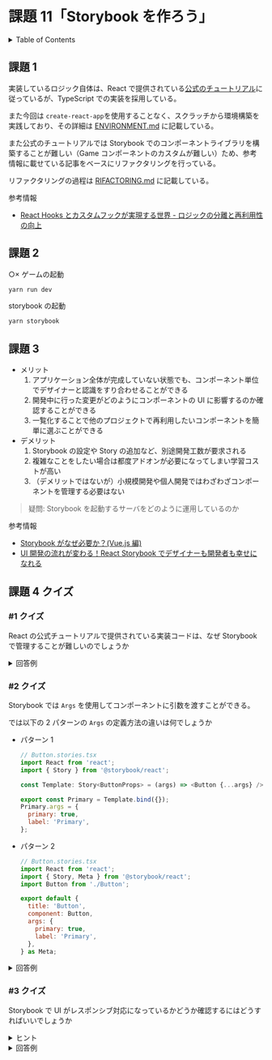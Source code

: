# 課題 11「Storybook を作ろう」

<!-- START doctoc generated TOC please keep comment here to allow auto update -->
<!-- DON'T EDIT THIS SECTION, INSTEAD RE-RUN doctoc TO UPDATE -->
<details>
<summary>Table of Contents</summary>

- [課題 1](#%E8%AA%B2%E9%A1%8C-1)
- [課題 2](#%E8%AA%B2%E9%A1%8C-2)
- [課題 3](#%E8%AA%B2%E9%A1%8C-3)
- [課題 4 クイズ](#%E8%AA%B2%E9%A1%8C-4-%E3%82%AF%E3%82%A4%E3%82%BA)
  - [&#035;1 クイズ](#1-%E3%82%AF%E3%82%A4%E3%82%BA)
  - [&#035;2 クイズ](#2-%E3%82%AF%E3%82%A4%E3%82%BA)
  - [&#035;3 クイズ](#3-%E3%82%AF%E3%82%A4%E3%82%BA)

</details>
<!-- END doctoc generated TOC please keep comment here to allow auto update -->

## 課題 1

実装しているロジック自体は、React で提供されている[公式のチュートリアル](https://ja.reactjs.org/tutorial/tutorial.html)に従っているが、TypeScript での実装を採用している。

また今回は `create-react-app`を使用することなく、スクラッチから環境構築を実践しており、その詳細は [ENVIRONMENT.md](./ENVIRONMENT.md) に記載している。

また公式のチュートリアルでは Storybook でのコンポーネントライブラリを構築することが難しい（Game コンポーネントのカスタムが難しい）ため、参考情報に載せている記事をベースにリファクタリングを行っている。

リファクタリングの過程は [RIFACTORING.md](./RIFACTORING.md) に記載している。

参考情報

- [React Hooks とカスタムフックが実現する世界 - ロジックの分離と再利用性の向上](https://qiita.com/sonatard/items/617f324228f75b9c802f)

## 課題 2

○× ゲームの起動

```bash
yarn run dev
```

storybook の起動

```bash
yarn storybook
```

## 課題 3

- メリット
  1. アプリケーション全体が完成していない状態でも、コンポーネント単位でデザイナーと認識をすり合わせることができる
  2. 開発中に行った変更がどのようにコンポーネントの UI に影響するのか確認することができる
  3. 一覧化することで他のプロジェクトで再利用したいコンポーネントを簡単に選ぶことができる
- デメリット
  1. Storybook の設定や Story の追加など、別途開発工数が要求される
  2. 複雑なことをしたい場合は都度アドオンが必要になってしまい学習コストが高い
  3. （デメリットではないが）小規模開発や個人開発ではわざわざコンポーネントを管理する必要はない

> 疑問: Storybook を起動するサーバをどのように運用しているのか

参考情報

- [Storybook がなぜ必要か？(Vue.js 編)](https://qiita.com/masaakikunsan/items/dad8d84807918f3a43cb)
- [UI 開発の流れが変わる！React Storybook でデザイナーも開発者も幸せになれる](https://www.webprofessional.jp/react-storybook-develop-beautiful-user-interfaces-with-ease/)

## 課題 4 クイズ

### #1 クイズ

React の公式チュートリアルで提供されている実装コードは、なぜ Storybook で管理することが難しいのでしょうか

<details>
<summary>回答例</summary>

- Reactの公式チュートリアルでは、全てのコンポーネントが `index.ts` で定義されてしまっており、再利用性の低い設計になってしまっている
- また Board コンポーネントや Game コンポーネントは、親コンポーネントから Props を受け取ったりはしておらず、それぞれのコンポーネントで状態管理をしてしまっている。
  - 状態管理している場合、Storybookではコンポーネントの状態を編集することが難しい

</details>

### #2 クイズ

Storybook では `Args` を使用してコンポーネントに引数を渡すことができる。

では以下の 2 パターンの `Args` の定義方法の違いは何でしょうか

- パターン 1

  ```js
  // Button.stories.tsx
  import React from 'react';
  import { Story } from '@storybook/react';

  const Template: Story<ButtonProps> = (args) => <Button {...args} />;

  export const Primary = Template.bind({});
  Primary.args = {
    primary: true,
    label: 'Primary',
  };
  ```

- パターン 2

  ```js
  // Button.stories.tsx
  import React from 'react';
  import { Story, Meta } from '@storybook/react';
  import Button from './Button';

  export default {
    title: 'Button',
    component: Button,
    args: {
      primary: true,
      label: 'Primary',
    },
  } as Meta;
  ```

<details>
<summary>回答例</summary>
</details>

### #3 クイズ

Storybook で UI がレスポンシブ対応になっているかどうか確認するにはどうすればいいでしょうか

<details>
<summary>ヒント</summary>

[[Storybook] Viewport](https://storybook.js.org/docs/react/essentials/viewport)

</details>

<details>
<summary>回答例</summary>
</details>
